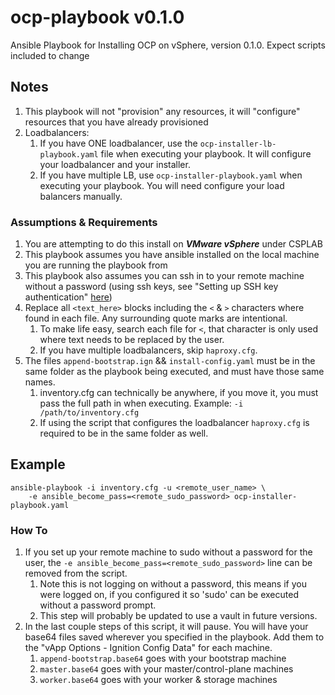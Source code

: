 # ocp-playbook v0.1.0
Ansible Playbook for Installing OCP on vSphere, version 0.1.0. Expect scripts included to change

## Notes
1. This playbook will not "provision" any resources, it will "configure" resources that you have already provisioned
1. Loadbalancers:
    1. If you have ONE loadbalancer, use the `ocp-installer-lb-playbook.yaml` file when executing your playbook. It will configure your loadbalancer and your installer.
    1. If you have multiple LB, use `ocp-installer-playbook.yaml` when executing your playbook. You will need configure your load balancers manually. 

### Assumptions & Requirements
1. You are attempting to do this install on **_VMware vSphere_** under CSPLAB
1. This playbook assumes you have ansible installed on the local machine you are running the playbook from
1. This playbook also assumes you can ssh in to your remote machine without a password (using ssh keys, see "Setting up SSH key authentication" [here](https://opensource.com/article/17/7/automate-sysadmin-ansible))
1. Replace all `<text_here>` blocks including the `<` & `>` characters where found in each file. Any surrounding quote marks are intentional.
    1. To make life easy, search each file for `<`, that character is only used where text needs to be replaced by the user.
    1. If you have multiple loadbalancers, skip `haproxy.cfg`.
1. The files `append-bootstrap.ign` && `install-config.yaml` must be in the same folder as the playbook being executed, and must have those same names.
    1. inventory.cfg can technically be anywhere, if you move it, you must pass the full path in when executing. Example: `-i /path/to/inventory.cfg`
    1. If using the script that configures the loadbalancer `haproxy.cfg` is required to be in the same folder as well.

## Example 
```
ansible-playbook -i inventory.cfg -u <remote_user_name> \
    -e ansible_become_pass=<remote_sudo_password> ocp-installer-playbook.yaml
```

### How To
1. If you set up your remote machine to sudo without a password for the user, the `-e ansible_become_pass=<remote_sudo_password>` line can be removed from the script.
    1. Note this is not logging on without a password, this means if you were logged on, if you configured it so 'sudo' can be executed without a password prompt.
    1. This step will probably be updated to use a vault in future versions.
1. In the last couple steps of this script, it will pause. You will have your base64 files saved wherever you specified in the playbook. Add them to the "vApp Options - Ignition Config Data" for each machine.
    1. `append-bootstrap.base64` goes with your bootstrap machine
    1. `master.base64` goes with your master/control-plane machines
    1. `worker.base64` goes with your worker & storage machines
